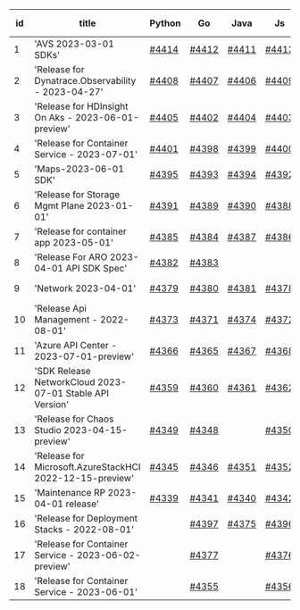 | id | title | Python | Go | Java | Js | created date | target date | status |
| ------ | ------ | ------ | ------ | ------ | ------ | ------ | ------ | :-----: |
| 1 | 'AVS 2023-03-01 SDKs'  | [#4414](https://github.com/Azure/sdk-release-request/issues/4414)  | [#4412](https://github.com/Azure/sdk-release-request/issues/4412)  | [#4411](https://github.com/Azure/sdk-release-request/issues/4411)  | [#4413](https://github.com/Azure/sdk-release-request/issues/4413)  | 08-08 | 08-25 |  |
| 2 | 'Release for Dynatrace.Observability - 2023-04-27'  | [#4408](https://github.com/Azure/sdk-release-request/issues/4408)  | [#4407](https://github.com/Azure/sdk-release-request/issues/4407)  | [#4406](https://github.com/Azure/sdk-release-request/issues/4406)  | [#4409](https://github.com/Azure/sdk-release-request/issues/4409)  | 08-08 | 08-25 |  |
| 3 | 'Release for HDInsight On Aks - 2023-06-01-preview'  | [#4405](https://github.com/Azure/sdk-release-request/issues/4405)  | [#4402](https://github.com/Azure/sdk-release-request/issues/4402)  | [#4404](https://github.com/Azure/sdk-release-request/issues/4404)  | [#4403](https://github.com/Azure/sdk-release-request/issues/4403)  | 08-08 | 08-25 | Hold on by Java/ |
| 4 | 'Release for Container Service - 2023-07-01'  | [#4401](https://github.com/Azure/sdk-release-request/issues/4401)  | [#4398](https://github.com/Azure/sdk-release-request/issues/4398)  | [#4399](https://github.com/Azure/sdk-release-request/issues/4399)  | [#4400](https://github.com/Azure/sdk-release-request/issues/4400)  | 08-08 | 08-25 |  |
| 5 | 'Maps-2023-06-01 SDK'  | [#4395](https://github.com/Azure/sdk-release-request/issues/4395)  | [#4393](https://github.com/Azure/sdk-release-request/issues/4393)  | [#4394](https://github.com/Azure/sdk-release-request/issues/4394)  | [#4392](https://github.com/Azure/sdk-release-request/issues/4392)  | 08-04 | 08-25 |  |
| 6 | 'Release for Storage Mgmt Plane 2023-01-01'  | [#4391](https://github.com/Azure/sdk-release-request/issues/4391)  | [#4389](https://github.com/Azure/sdk-release-request/issues/4389)  | [#4390](https://github.com/Azure/sdk-release-request/issues/4390)  | [#4388](https://github.com/Azure/sdk-release-request/issues/4388)  | 08-04 | 08-25 |  |
| 7 | 'Release for container app 2023-05-01'  | [#4385](https://github.com/Azure/sdk-release-request/issues/4385)  | [#4384](https://github.com/Azure/sdk-release-request/issues/4384)  | [#4387](https://github.com/Azure/sdk-release-request/issues/4387)  | [#4386](https://github.com/Azure/sdk-release-request/issues/4386)  | 08-02 | 08-25 |  |
| 8 | 'Release For ARO 2023-04-01 API SDK Spec'  | [#4382](https://github.com/Azure/sdk-release-request/issues/4382)  | [#4383](https://github.com/Azure/sdk-release-request/issues/4383)  |  |  | 08-01 | 08-25 |  |
| 9 | 'Network 2023-04-01'  | [#4379](https://github.com/Azure/sdk-release-request/issues/4379)  | [#4380](https://github.com/Azure/sdk-release-request/issues/4380)  | [#4381](https://github.com/Azure/sdk-release-request/issues/4381)  | [#4378](https://github.com/Azure/sdk-release-request/issues/4378)  | 07-31 | 08-25 |  |
| 10 | 'Release Api Management - 2022-08-01'  | [#4373](https://github.com/Azure/sdk-release-request/issues/4373)  | [#4371](https://github.com/Azure/sdk-release-request/issues/4371)  | [#4374](https://github.com/Azure/sdk-release-request/issues/4374)  | [#4372](https://github.com/Azure/sdk-release-request/issues/4372)  | 07-27 | 08-25 | Hold on by Python/ |
| 11 | 'Azure API Center - 2023-07-01-preview'  | [#4366](https://github.com/Azure/sdk-release-request/issues/4366)  | [#4365](https://github.com/Azure/sdk-release-request/issues/4365)  | [#4367](https://github.com/Azure/sdk-release-request/issues/4367)  | [#4368](https://github.com/Azure/sdk-release-request/issues/4368)  | 07-26 | 08-25 |  |
| 12 | 'SDK Release NetworkCloud 2023-07-01 Stable API Version'  | [#4359](https://github.com/Azure/sdk-release-request/issues/4359)  | [#4360](https://github.com/Azure/sdk-release-request/issues/4360)  | [#4361](https://github.com/Azure/sdk-release-request/issues/4361)  | [#4362](https://github.com/Azure/sdk-release-request/issues/4362)  | 07-25 | 08-25 |  |
| 13 | 'Release for Chaos Studio 2023-04-15-preview'  | [#4349](https://github.com/Azure/sdk-release-request/issues/4349)  | [#4348](https://github.com/Azure/sdk-release-request/issues/4348)  |  | [#4350](https://github.com/Azure/sdk-release-request/issues/4350)  | 07-20 | 08-25 |  |
| 14 | 'Release for Microsoft.AzureStackHCI 2022-12-15-preview'  | [#4345](https://github.com/Azure/sdk-release-request/issues/4345)  | [#4346](https://github.com/Azure/sdk-release-request/issues/4346)  | [#4351](https://github.com/Azure/sdk-release-request/issues/4351)  | [#4352](https://github.com/Azure/sdk-release-request/issues/4352)  | 07-19 | 08-25 | Hold on by JS/ |
| 15 | 'Maintenance RP 2023-04-01 release'  | [#4339](https://github.com/Azure/sdk-release-request/issues/4339)  | [#4341](https://github.com/Azure/sdk-release-request/issues/4341)  | [#4340](https://github.com/Azure/sdk-release-request/issues/4340)  | [#4342](https://github.com/Azure/sdk-release-request/issues/4342)  | 07-15 | 08-25 |  |
| 16 | 'Release for Deployment Stacks - 2022-08-01'  |  | [#4397](https://github.com/Azure/sdk-release-request/issues/4397)  | [#4375](https://github.com/Azure/sdk-release-request/issues/4375)  | [#4396](https://github.com/Azure/sdk-release-request/issues/4396)  | 08-07 | 08-25 |  |
| 17 | 'Release for Container Service - 2023-06-02-preview'  |  | [#4377](https://github.com/Azure/sdk-release-request/issues/4377)  |  | [#4376](https://github.com/Azure/sdk-release-request/issues/4376)  | 07-31 | 08-25 |  |
| 18 | 'Release for Container Service - 2023-06-01'  |  | [#4355](https://github.com/Azure/sdk-release-request/issues/4355)  |  | [#4356](https://github.com/Azure/sdk-release-request/issues/4356)  | 07-21 | 08-25 |  |
